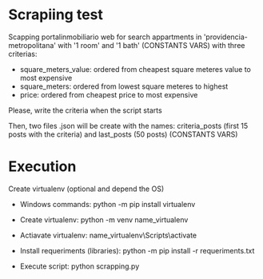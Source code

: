 # Scrapiing test

Scapping portalinmobiliario web for search appartments in 'providencia-metropolitana' with '1 room' and '1 bath' (CONSTANTS VARS) with three criterias:

- square_meters_value: ordered from cheapest square meteres value to most expensive
- square_meters: ordered from lowest square meteres to highest
- price: ordered from cheapest price to most expensive

Please, write the criteria when the script starts

Then, two files .json will be create with the names: criteria_posts (first 15 posts with the criteria) and last_posts (50 posts) (CONSTANTS VARS)

# Execution

Create virtualenv (optional and depend the OS)

- Windows commands:
  python -m pip install virtualenv

- Create virtualenv:
  python -m venv name_virtualenv

- Actiavate virtualenv:
  name_virtualenv\Scripts\activate

- Install requeriments (libraries):
  python -m pip install -r requeriments.txt

- Execute script:
  python scrapping.py
